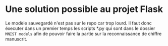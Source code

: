 # Une solution possible au projet Flask

Le modèle sauvegardé n'est pas sur le repo car trop lourd.
Il faut donc éxecuter dans un premier temps les scripts *.py qui sont dans le dossier `MNIST models` afin de pouvoir faire la partie sur la reconnaissance de chiffre manuscrit.

